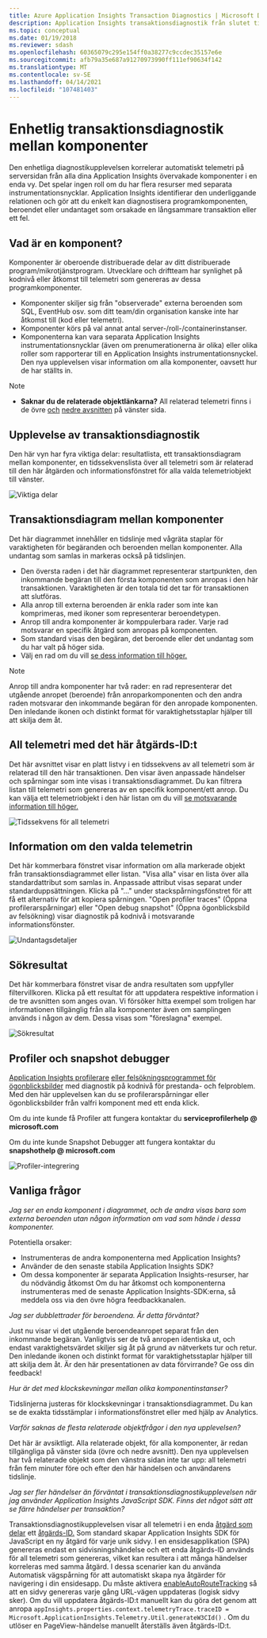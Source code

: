 ```yaml
---
title: Azure Application Insights Transaction Diagnostics | Microsoft Docs
description: Application Insights transaktionsdiagnostik från slutet till slut
ms.topic: conceptual
ms.date: 01/19/2018
ms.reviewer: sdash
ms.openlocfilehash: 60365079c295e154ff0a38277c9ccdec35157e6e
ms.sourcegitcommit: afb79a35e687a91270973990ff111ef90634f142
ms.translationtype: MT
ms.contentlocale: sv-SE
ms.lasthandoff: 04/14/2021
ms.locfileid: "107481403"
---
```

# <a name="unified-cross-component-transaction-diagnostics"></a>Enhetlig transaktionsdiagnostik mellan komponenter

Den enhetliga diagnostikupplevelsen korrelerar automatiskt telemetri på serversidan från alla dina Application Insights övervakade komponenter i en enda vy. Det spelar ingen roll om du har flera resurser med separata instrumentationsnycklar. Application Insights identifierar den underliggande relationen och gör att du enkelt kan diagnostisera programkomponenten, beroendet eller undantaget som orsakade en långsammare transaktion eller ett fel.

## <a name="what-is-a-component"></a>Vad är en komponent?

Komponenter är oberoende distribuerade delar av ditt distribuerade program/mikrotjänstprogram. Utvecklare och driftteam har synlighet på kodnivå eller åtkomst till telemetri som genereras av dessa programkomponenter.

* Komponenter skiljer sig från "observerade" externa beroenden som SQL, EventHub osv. som ditt team/din organisation kanske inte har åtkomst till (kod eller telemetri).
* Komponenter körs på val annat antal server-/roll-/containerinstanser.
* Komponenterna kan vara separata Application Insights instrumentationsnycklar (även om prenumerationerna är olika) eller olika roller som rapporterar till en Application Insights instrumentationsnyckel. Den nya upplevelsen visar information om alla komponenter, oavsett hur de har ställts in.

> [!NOTE]
> * **Saknar du de relaterade objektlänkarna?** All relaterad telemetri finns i de övre [och](#cross-component-transaction-chart) [nedre avsnitten](#all-telemetry-with-this-operation-id) på vänster sida. 

## <a name="transaction-diagnostics-experience"></a>Upplevelse av transaktionsdiagnostik
Den här vyn har fyra viktiga delar: resultatlista, ett transaktionsdiagram mellan komponenter, en tidssekvenslista över all telemetri som är relaterad till den här åtgärden och informationsfönstret för alla valda telemetriobjekt till vänster.

![Viktiga delar](media/transaction-diagnostics/4partsCrossComponent.png)

## <a name="cross-component-transaction-chart"></a>Transaktionsdiagram mellan komponenter

Det här diagrammet innehåller en tidslinje med vågräta staplar för varaktigheten för begäranden och beroenden mellan komponenter. Alla undantag som samlas in markeras också på tidslinjen.

* Den översta raden i det här diagrammet representerar startpunkten, den inkommande begäran till den första komponenten som anropas i den här transaktionen. Varaktigheten är den totala tid det tar för transaktionen att slutföras.
* Alla anrop till externa beroenden är enkla rader som inte kan komprimeras, med ikoner som representerar beroendetypen.
* Anrop till andra komponenter är komppulerbara rader. Varje rad motsvarar en specifik åtgärd som anropas på komponenten.
* Som standard visas den begäran, det beroende eller det undantag som du har valt på höger sida.
* Välj en rad om du vill [se dess information till höger.](#details-of-the-selected-telemetry) 

> [!NOTE]
> Anrop till andra komponenter har två rader: en rad representerar det utgående anropet (beroende) från anroparkomponenten och den andra raden motsvarar den inkommande begäran för den anropade komponenten. Den inledande ikonen och distinkt format för varaktighetsstaplar hjälper till att skilja dem åt.

## <a name="all-telemetry-with-this-operation-id"></a>All telemetri med det här åtgärds-ID:t

Det här avsnittet visar en platt listvy i en tidssekvens av all telemetri som är relaterad till den här transaktionen. Den visar även anpassade händelser och spårningar som inte visas i transaktionsdiagrammet. Du kan filtrera listan till telemetri som genereras av en specifik komponent/ett anrop. Du kan välja ett telemetriobjekt i den här listan om du vill [se motsvarande information till höger.](#details-of-the-selected-telemetry)

![Tidssekvens för all telemetri](media/transaction-diagnostics/allTelemetryDrawerOpened.png)

## <a name="details-of-the-selected-telemetry"></a>Information om den valda telemetrin

Det här kommerbara fönstret visar information om alla markerade objekt från transaktionsdiagrammet eller listan. "Visa alla" visar en lista över alla standardattribut som samlas in. Anpassade attribut visas separat under standarduppsättningen. Klicka på "..." under stackspårningsfönstret för att få ett alternativ för att kopiera spårningen. "Open profiler traces" (Öppna profilerarspårningar) eller "Open debug snapshot" (Öppna ögonblicksbild av felsökning) visar diagnostik på kodnivå i motsvarande informationsfönster.

![Undantagsdetaljer](media/transaction-diagnostics/exceptiondetail.png)

## <a name="search-results"></a>Sökresultat

Det här kommerbara fönstret visar de andra resultaten som uppfyller filtervillkoren. Klicka på ett resultat för att uppdatera respektive information i de tre avsnitten som anges ovan. Vi försöker hitta exempel som troligen har informationen tillgänglig från alla komponenter även om samplingen används i någon av dem. Dessa visas som "föreslagna" exempel.

![Sökresultat](media/transaction-diagnostics/searchResults.png)

## <a name="profiler-and-snapshot-debugger"></a>Profiler och snapshot debugger

[Application Insights profilerare](./profiler.md) [eller felsökningsprogrammet för ögonblicksbilder](snapshot-debugger.md) med diagnostik på kodnivå för prestanda- och felproblem. Med den här upplevelsen kan du se profilerarspårningar eller ögonblicksbilder från valfri komponent med ett enda klick.

Om du inte kunde få Profiler att fungera kontaktar du **serviceprofilerhelp \@ microsoft.com**

Om du inte kunde Snapshot Debugger att fungera kontaktar du **snapshothelp \@ microsoft.com**

![Profiler-integrering](media/transaction-diagnostics/profilerTraces.png)

## <a name="faq"></a>Vanliga frågor

*Jag ser en enda komponent i diagrammet, och de andra visas bara som externa beroenden utan någon information om vad som hände i dessa komponenter.*

Potentiella orsaker:

* Instrumenteras de andra komponenterna med Application Insights?
* Använder de den senaste stabila Application Insights SDK?
* Om dessa komponenter är separata Application Insights-resurser, [](resources-roles-access-control.md) har du nödvändig åtkomst Om du har åtkomst och komponenterna instrumenteras med de senaste Application Insights-SDK:erna, så meddela oss via den övre högra feedbackkanalen.

*Jag ser dubblettrader för beroendena. Är detta förväntat?*

Just nu visar vi det utgående beroendeanropet separat från den inkommande begäran. Vanligtvis ser de två anropen identiska ut, och endast varaktighetsvärdet skiljer sig åt på grund av nätverkets tur och retur. Den inledande ikonen och distinkt format för varaktighetsstaplar hjälper till att skilja dem åt. Är den här presentationen av data förvirrande? Ge oss din feedback!

*Hur är det med klockskevningar mellan olika komponentinstanser?*

Tidslinjerna justeras för klockskevningar i transaktionsdiagrammet. Du kan se de exakta tidsstämplar i informationsfönstret eller med hjälp av Analytics.

*Varför saknas de flesta relaterade objektfrågor i den nya upplevelsen?*

Det här är avsiktligt. Alla relaterade objekt, för alla komponenter, är redan tillgängliga på vänster sida (övre och nedre avsnitt). Den nya upplevelsen har två relaterade objekt som den vänstra sidan inte tar upp: all telemetri från fem minuter före och efter den här händelsen och användarens tidslinje.

*Jag ser fler händelser än förväntat i transaktionsdiagnostikupplevelsen när jag använder Application Insights JavaScript SDK. Finns det något sätt att se färre händelser per transaktion?*

Transaktionsdiagnostikupplevelsen visar all telemetri i en enda [åtgärd som delar](correlation.md#data-model-for-telemetry-correlation) ett [åtgärds-ID.](data-model-context.md#operation-id) Som standard skapar Application Insights SDK för JavaScript en ny åtgärd för varje unik sidvy. I en ensidesapplikation (SPA) genereras endast en sidvisningshändelse och ett enda åtgärds-ID används för all telemetri som genereras, vilket kan resultera i att många händelser korreleras med samma åtgärd. I dessa scenarier kan du använda Automatisk vägspårning för att automatiskt skapa nya åtgärder för navigering i din ensidesapp. Du måste aktivera [enableAutoRouteTracking](javascript.md#single-page-applications) så att en sidvy genereras varje gång URL-vägen uppdateras (logisk sidvy sker). Om du vill uppdatera åtgärds-ID:t manuellt kan du göra det genom att anropa `appInsights.properties.context.telemetryTrace.traceID = Microsoft.ApplicationInsights.Telemetry.Util.generateW3CId()` . Om du utlöser en PageView-händelse manuellt återställs även åtgärds-ID:t.
